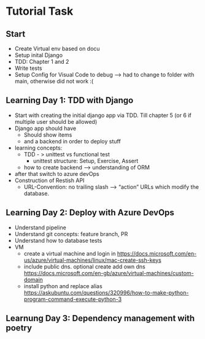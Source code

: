 # Tutorial Task

## Start
- Create Virtual env based on docu
- Setup inital Django
- TDD: Chapter 1 and 2
- Write tests
- Setup Config for Visual Code to debug --> had to change to folder with main, otherwise did not work :(


## Learning Day 1: TDD with Django
- Start with creating the initial django app via TDD. Till chapter 5 (or 6 if multiple user should be allowed)
- Django app should have
    - Should show items 
    - and a backend in order to deploy stuff
- learning concepts: 
    - TDD - > unittest vs functional test
        - unittest structure: Setup, Exercise, Assert
    - how to create backend --> understanding of ORM
- after that switch to azure devOps
- Construction of Restish API
    - URL-Convention: no trailing slash --> “action” URLs which modify the database.

## Learning Day 2: Deploy with Azure DevOps
- Understand pipeline
- Understand git concepts: feature branch, PR
- Understand how to database tests
- VM
    - create a virtual machine and login in https://docs.microsoft.com/en-us/azure/virtual-machines/linux/mac-create-ssh-keys
    - include public dns. optional create add own dns https://docs.microsoft.com/en-gb/azure/virtual-machines/custom-domain
    - install python and replace alias https://askubuntu.com/questions/320996/how-to-make-python-program-command-execute-python-3

## Learnung Day 3: Dependency management with poetry

